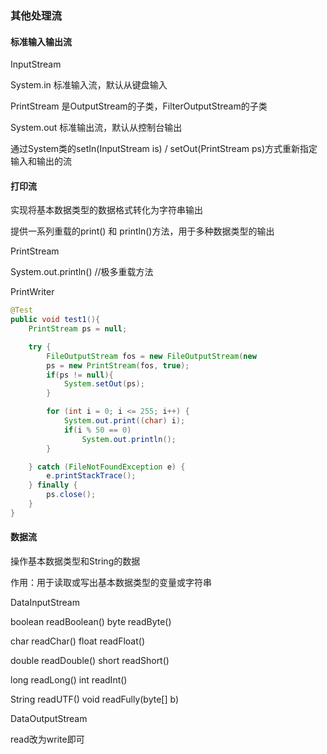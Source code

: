 ### 其他处理流

#### 标准输入输出流

InputStream

System.in    标准输入流，默认从键盘输入



PrintStream 是OutputStream的子类，FilterOutputStream的子类

System.out  标准输出流，默认从控制台输出



通过System类的setIn(InputStream is) / setOut(PrintStream ps)方式重新指定输入和输出的流



#### 打印流

实现将基本数据类型的数据格式转化为字符串输出

提供一系列重载的print() 和 println()方法，用于多种数据类型的输出



PrintStream

System.out.println()  //极多重载方法

PrintWriter



```java
@Test
public void test1(){
    PrintStream ps = null;

    try {
        FileOutputStream fos = new FileOutputStream(new                         File("D:\\Leran\\JAVA\\text.txt"));
        ps = new PrintStream(fos, true);
        if(ps != null){
            System.setOut(ps);
        }

        for (int i = 0; i <= 255; i++) {
            System.out.print((char) i);
            if(i % 50 == 0)
                System.out.println();
        }

    } catch (FileNotFoundException e) {
        e.printStackTrace();
    } finally {
        ps.close();
    }
}
```



#### 数据流

操作基本数据类型和String的数据

作用：用于读取或写出基本数据类型的变量或字符串



DataInputStream

boolean readBoolean()	byte readByte()

char readChar()				float readFloat()

double readDouble()  	short readShort()

long readLong() 			   int readInt()

String readUTF() 				void readFully(byte[] b)



DataOutputStream

read改为write即可

